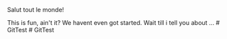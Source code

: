 Salut tout le monde!

This is fun, ain't it? We havent even got started.  Wait till i tell you about ...
#   G i t T e s t  
 #   G i t T e s t  
 